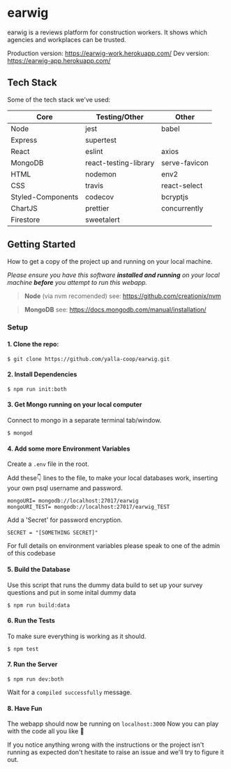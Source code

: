 # earwig
earwig is a reviews platform for construction workers. It shows which agencies and workplaces can be trusted.

Production version: https://earwig-work.herokuapp.com/
Dev version: https://earwig-app.herokuapp.com/

## Tech Stack
Some of the tech stack we've used: 

| Core | Testing/Other | Other |
| - | -------- | -------- |
|Node|jest|babel
|Express|supertest| 
|React|eslint|axios
|MongoDB|react-testing-library|serve-favicon|
|HTML|nodemon|env2|
|CSS|travis|react-select|
|Styled-Components|codecov|bcryptjs|
|ChartJS|prettier|concurrently
|Firestore|sweetalert||

## Getting Started
How to get a copy of the project up and running on your local machine.

*Please ensure you have this software **installed and running** on your local machine **before** you attempt to run this webapp.*
> **Node** (via nvm recomended)
> see: https://github.com/creationix/nvm

> **MongoDB**
> see: https://docs.mongodb.com/manual/installation/

### Setup

#### 1. Clone the repo:
```
$ git clone https://github.com/yalla-coop/earwig.git
```
#### 2. Install Dependencies 
```
$ npm run init:both
```

#### 3. Get Mongo running on your local computer
Connect to mongo in a separate terminal tab/window.
```
$ mongod
```

#### 4. Add some more Environment Variables
Create a `.env` file in the root.

Add these👇 lines to the file, to make your local databases work, inserting your own psql username and password.
```
mongoURI= mongodb://localhost:27017/earwig
mongoURI_TEST= mongodb://localhost:27017/earwig_TEST
```
Add a 'Secret' for password encryption.
```
SECRET = "[SOMETHING SECRET]"
```

For full details on environment variables please speak to one of the admin of this codebase

#### 5. Build the Database
Use this script that runs the dummy data build to set up your survey questions and put in some inital dummy data
```
$ npm run build:data
```

#### 6. Run the Tests
To make sure everything is working as it should.

```
$ npm test
```

#### 7. Run the Server
```
$ npm run dev:both
```
Wait for a `compiled successfully` message.

#### 8. Have Fun
The webapp should now be running on
```localhost:3000```
Now you can play with the code all you like 🎉

If you notice anything wrong with the instructions or the project isn't running as expected don't hesitate to raise an issue and we'll try to figure it out.

